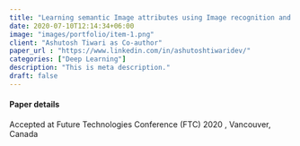 ```yaml
---
title: "Learning semantic Image attributes using Image recognition and knowledge Graph embeddings"
date: 2020-07-10T12:14:34+06:00
image: "images/portfolio/item-1.png"
client: "Ashutosh Tiwari as Co-author"
paper_url : "https://www.linkedin.com/in/ashutoshtiwaridev/"
categories: ["Deep Learning"]
description: "This is meta description."
draft: false
---
```


#### Paper details
Accepted at Future Technologies Conference (FTC) 2020 , Vancouver, Canada 
